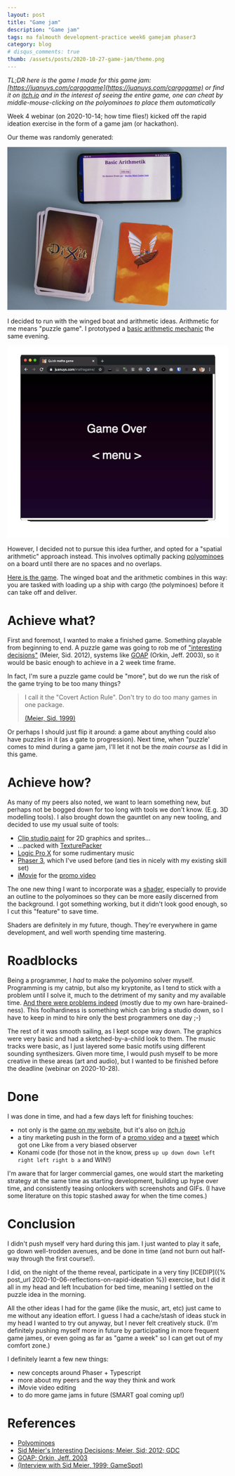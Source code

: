 ```yaml
---
layout: post
title: "Game jam"
description: "Game jam"
tags: ma falmouth development-practice week6 gamejam phaser3
category: blog
# disqus_comments: true
thumb: /assets/posts/2020-10-27-game-jam/theme.png
---
```


*TL;DR here is the game I made for this game jam: [https://juanuys.com/cargogame](https://juanuys.com/cargogame) or find it on [itch.io](https://opyate.itch.io/cargo-n-go) and in the interest of seeing the entire game, one can cheat by middle-mouse-clicking on the polyominoes to place them automatically*

Week 4 webinar (on 2020-10-14; how time flies!) kicked off the rapid ideation exercise in the form of a game jam (or hackathon).

Our theme was randomly generated:

![Random theme](/assets/posts/2020-10-27-game-jam/theme.png)

I decided to run with the winged boat and arithmetic ideas. Arithmetic for me means "puzzle game". I prototyped a [basic arithmetic mechanic](https://juanuys.com/mathsgame/) the same evening.

![Random theme](/assets/posts/2020-10-27-game-jam/mathsgame-prototype.gif)

However, I decided not to pursue this idea further, and opted for a "spatial arithmetic" approach instead. This involves optimally packing [polyominoes](https://mathworld.wolfram.com/Polyomino.html) on a board until there are no spaces and no overlaps.

[Here is the game](https://juanuys.com/cargogame). The winged boat and the arithmetic combines in this way: you are tasked with loading up a ship with cargo (the polyminoes) before it can take off and deliver.

# Achieve what?

First and foremost, I wanted to make a finished game. Something playable from beginning to end. A puzzle game was going to rob me of ["interesting decisions"](https://www.youtube.com/watch?v=WggIdtrqgKg) (Meier, Sid. 2012), systems like [GOAP](http://alumni.media.mit.edu/~jorkin/goap.html) (Orkin, Jeff. 2003), so it would be basic enough to achieve in a 2 week time frame.

In fact, I'm sure a puzzle game could be "more", but do we run the risk of the game trying to be too many things?

> I call it the "Covert Action Rule". Don't try to do too many games in one package.
> 
> [(Meier, Sid. 1999)](https://web.archive.org/web/19991103090659/http://www.gamespot.com/features/sidlegacy/interview12.html)

Or perhaps I should just flip it around: a game about anything could also have puzzles in it (as a gate to progression). Next time, when "puzzle' comes to mind during a game jam, I'll let it not be the *main course* as I did in this game.

# Achieve how?

As many of my peers also noted, we want to learn something new, but perhaps not be bogged down for too long with tools we don't know. (E.g. 3D modelling tools). I also brought down the gauntlet on any new tooling, and decided to use my usual suite of tools:

- [Clip studio paint](https://www.clipstudio.net/en/) for 2D graphics and sprites...
- ...packed with [TexturePacker](https://www.codeandweb.com/texturepacker)
- [Logic Pro X](https://www.apple.com/logic-pro/) for some rudimentary music
- [Phaser 3](https://phaser.io/phaser3), which I've used before (and ties in nicely with my existing skill set)
- [iMovie](https://www.apple.com/imovie/) for the [promo video](https://youtu.be/EkT-caS6pV4)

The one new thing I want to incorporate was a [shader](https://thebookofshaders.com/01/), especially to provide an outline to the polyominoes so they can be more easily discerned from the background. I got something working, but it didn't look good enough, so I cut this "feature" to save time.

Shaders are definitely in my future, though. They're everywhere in game development, and well worth spending time mastering.

# Roadblocks

Being a programmer, I *had* to make the polyomino solver myself. Programming is my catnip, but also my kryptonite, as I tend to stick with a problem until I solve it, much to the detriment of my sanity and my available time. [And there were problems indeed](https://stackoverflow.com/q/64396788/51280) (mostly due to my own hare-brained-ness). This foolhardiness is something which can bring a studio down, so I have to keep in mind to hire only the best programmers one day ;-)

The rest of it was smooth sailing, as I kept scope way down. The graphics were very basic and had a sketched-by-a-child look to them. The music tracks were basic, as I just layered some basic motifs using different sounding synthesizers. Given more time, I would push myself to be more creative in these areas (art and audio), but I wanted to be finished before the deadline (webinar on 2020-10-28).

# Done

I was done in time, and had a few days left for finishing touches:

- not only is the [game on my website](https://juanuys.com/cargogame), but it's also on [itch.io](https://opyate.itch.io/cargo-n-go)
- a tiny marketing push in the form of a [promo video](https://youtu.be/EkT-caS6pV4) and a [tweet](https://twitter.com/opyate/status/1321249094136930309) which got one Like from a very biased observer
- Konami code (for those not in the know, press `up up down down left right left right b a` and WIN!)

I'm aware that for larger commercial games, one would start the marketing strategy at the same time as starting development, building up hype over time, and consistently teasing onlookers with screenshots and GIFs. (I have some literature on this topic stashed away for when the time comes.)

# Conclusion

I didn't push myself very hard during this jam. I just wanted to play it safe, go down well-trodden avenues, and be done in time (and not burn out half-way through the first course!).

I did, on the night of the theme reveal, participate in a very tiny [ICEDIP]({% post_url 2020-10-06-reflections-on-rapid-ideation %}) exercise, but I did it all in my head and left Incubation for bed time, meaning I settled on the puzzle idea in the morning.

All the other ideas I had for the game (like the music, art, etc) just came to me without any ideation effort. I guess I had a cache/stash of ideas stuck in my head I wanted to try out anyway, but I never felt creatively stuck. (I'm definitely pushing myself more in future by participating in more frequent game james, or even going as far as "game a week" so I can get out of my comfort zone.)

I definitely learnt a few new things:

- new concepts around Phaser + Typescript
- more about my peers and the way they think and work
- iMovie video editing
- to do more game jams in future (SMART goal coming up!)

# References

- [Polyominoes](https://mathworld.wolfram.com/Polyomino.html)
- [Sid Meier's Interesting Decisions; Meier, Sid; 2012; GDC](https://www.youtube.com/watch?v=WggIdtrqgKg)
- [GOAP; Orkin, Jeff. 2003](http://alumni.media.mit.edu/~jorkin/goap.html)
- [(Interview with Sid Meier, 1999; GameSpot)](https://web.archive.org/web/19991103090659/http://www.gamespot.com/features/sidlegacy/interview12.html)